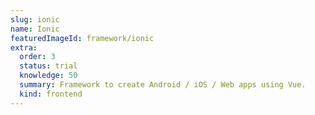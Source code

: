 ```yaml
---
slug: ionic
name: Ionic
featuredImageId: framework/ionic
extra:
  order: 3
  status: trial
  knowledge: 50
  summary: Framework to create Android / iOS / Web apps using Vue.
  kind: frontend
---
```


